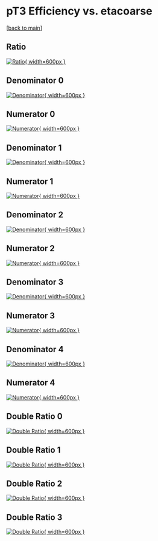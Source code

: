 # pT3 Efficiency vs. etacoarse

[[back to main](./)]



## Ratio

[![Ratio](../mtv/var/pT3_xtr_11_1_eff_etacoarse.png){ width=600px }](../mtv/var/pT3_xtr_11_1_eff_etacoarse.pdf)

## Denominator 0

[![Denominator](../mtv/den/pT3_xtr_11_1_eff_etacoarse_den0.png){ width=600px }](../mtv/den/pT3_xtr_11_1_eff_etacoarse_den0.pdf)

## Numerator 0

[![Numerator](../mtv/num/pT3_xtr_11_1_eff_etacoarse_num0.png){ width=600px }](../mtv/num/pT3_xtr_11_1_eff_etacoarse_num0.pdf)

## Denominator 1

[![Denominator](../mtv/den/pT3_xtr_11_1_eff_etacoarse_den1.png){ width=600px }](../mtv/den/pT3_xtr_11_1_eff_etacoarse_den1.pdf)

## Numerator 1

[![Numerator](../mtv/num/pT3_xtr_11_1_eff_etacoarse_num1.png){ width=600px }](../mtv/num/pT3_xtr_11_1_eff_etacoarse_num1.pdf)

## Denominator 2

[![Denominator](../mtv/den/pT3_xtr_11_1_eff_etacoarse_den2.png){ width=600px }](../mtv/den/pT3_xtr_11_1_eff_etacoarse_den2.pdf)

## Numerator 2

[![Numerator](../mtv/num/pT3_xtr_11_1_eff_etacoarse_num2.png){ width=600px }](../mtv/num/pT3_xtr_11_1_eff_etacoarse_num2.pdf)

## Denominator 3

[![Denominator](../mtv/den/pT3_xtr_11_1_eff_etacoarse_den3.png){ width=600px }](../mtv/den/pT3_xtr_11_1_eff_etacoarse_den3.pdf)

## Numerator 3

[![Numerator](../mtv/num/pT3_xtr_11_1_eff_etacoarse_num3.png){ width=600px }](../mtv/num/pT3_xtr_11_1_eff_etacoarse_num3.pdf)

## Denominator 4

[![Denominator](../mtv/den/pT3_xtr_11_1_eff_etacoarse_den4.png){ width=600px }](../mtv/den/pT3_xtr_11_1_eff_etacoarse_den4.pdf)

## Numerator 4

[![Numerator](../mtv/num/pT3_xtr_11_1_eff_etacoarse_num4.png){ width=600px }](../mtv/num/pT3_xtr_11_1_eff_etacoarse_num4.pdf)

## Double Ratio 0

[![Double Ratio](../mtv/ratio/pT3_xtr_11_1_eff_etacoarse_ratio0.png){ width=600px }](../mtv/ratio/pT3_xtr_11_1_eff_etacoarse_ratio0.pdf)

## Double Ratio 1

[![Double Ratio](../mtv/ratio/pT3_xtr_11_1_eff_etacoarse_ratio1.png){ width=600px }](../mtv/ratio/pT3_xtr_11_1_eff_etacoarse_ratio1.pdf)

## Double Ratio 2

[![Double Ratio](../mtv/ratio/pT3_xtr_11_1_eff_etacoarse_ratio2.png){ width=600px }](../mtv/ratio/pT3_xtr_11_1_eff_etacoarse_ratio2.pdf)

## Double Ratio 3

[![Double Ratio](../mtv/ratio/pT3_xtr_11_1_eff_etacoarse_ratio3.png){ width=600px }](../mtv/ratio/pT3_xtr_11_1_eff_etacoarse_ratio3.pdf)

